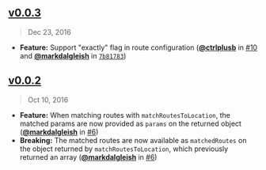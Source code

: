 ## [v0.0.3]
> Dec 23, 2016

- **Feature:** Support "exactly" flag in route configuration (**[@ctrlplusb]** in [#10] and **[@markdalgleish]** in [`7b81783`])

[v0.0.3]: https://github.com/ReactTraining/react-router-addons-routes/compare/v0.0.2...v0.0.3
[#10]: https://github.com/ReactTraining/react-router-addons-routes/pull/10
[`7b81783`]: https://github.com/ReactTraining/react-router-addons-routes/commit/7b817831cd57c1ea2f152779eb4cfb8b518c5028

## [v0.0.2]
> Oct 10, 2016

- **Feature:** When matching routes with `matchRoutesToLocation`, the matched params are now provided as `params` on the returned object (**[@markdalgleish]** in [#6])
- **Breaking:** The matched routes are now available as `matchedRoutes` on the object returned by `matchRoutesToLocation`, which previously returned an array (**[@markdalgleish]** in [#6])

[v0.0.2]: https://github.com/ReactTraining/react-router-addons-routes/compare/v0.0.1...v0.0.2
[#6]: https://github.com/ReactTraining/react-router-addons-routes/pull/6

[@markdalgleish]: https://github.com/markdalgleish
[@ctrlplusb]: https://github.com/ctrlplusb
